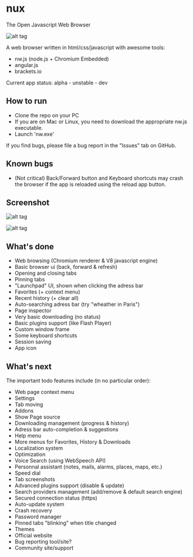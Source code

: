 # nux
The Open Javascript Web Browser

![alt tag](http://bytevortex.net/nux/logo.png)

A web browser written in html/css/javascript with awesome tools:

- nw.js (node.js + Chromium Embedded)
- angular.js
- brackets.io

Current app status: alpha - unstable - dev

## How to run

- Clone the repo on your PC
- If you are on Mac or Linux, you need to download the appropriate nw.js executable.
- Launch 'nw.exe'

If you find bugs, please file a bug report in the "Issues" tab on GitHub.

## Known bugs

- (Not critical) Back/Forward button and Keyboard shortcuts may crash the browser if the app is reloaded using the reload app button.

## Screenshot

![alt tag](http://bytevortex.net/nux/screenshots/nux.png)

![alt tag](http://bytevortex.net/nux/screenshots/nux2.png)

## What's done

- Web browsing (Chromium renderer & V8 javascript engine)
- Basic browser ui (back, forward & refresh)
- Opening and closing tabs
- Pinning tabs
- "Launchpad" UI, shown when clicking the adress bar
- Favorites (+ context menu)
- Recent history (+ clear all)
- Auto-searching adress bar (try "wheather in Paris")
- Page inspector
- Very basic downloading (no status)
- Basic plugins support (like Flash Player)
- Custom window frame
- Some keyboard shortcuts
- Session saving
- App icon

## What's next

The important todo features include (in no particular order):

- Web page context menu
- Settings
- Tab moving
- Addons
- Show Page source
- Downloading management (progress & history)
- Adress bar auto-completion & suggestions
- Help menu
- More menus for Favorites, History & Downloads
- Localization system
- Optimization
- Voice Search (using WebSpeech API)
- Personnal assistant (notes, mails, alarms, places, maps, etc.)
- Speed dial
- Tab screenshots
- Advanced plugins support (disable & update)
- Search providers management (add/remove & default search engine)
- Secured connection status (https)
- Auto-update system
- Crash recovery
- Password manager
- Pinned tabs "blinking" when title changed
- Themes
- Official website
- Bug reporting tool/site?
- Community site/support
